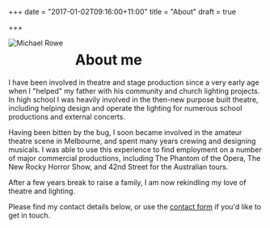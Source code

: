 +++
date = "2017-01-02T09:16:00+11:00"
title = "About"
draft = true

+++

<img src="/img/me.jpeg" alt="Michael Rowe" style="float: left; margin: 0px 24px 32px 0px;"/>

# About me

I have been involved in theatre and stage production since a very
early age when I "helped" my father with his community and church
lighting projects. In high school I was heavily involved in the
then-new purpose built theatre, including helping design and operate
the lighting for numerous school productions and external concerts.

Having been bitten by the bug, I soon became involved in the amateur
theatre scene in Melbourne, and spent many years crewing and designing
musicals. I was able to use this experience to find employment on a
number of major commercial productions, including The Phantom of the
Opera, The New Rocky Horror Show, and 42nd Street for the Australian
tours.

After a few years break to raise a family, I am now rekindling my love
of theatre and lighting.

Please find my contact details below, or use the [contact form][] if
you'd like to get in touch.

[contact form]: /contact/


